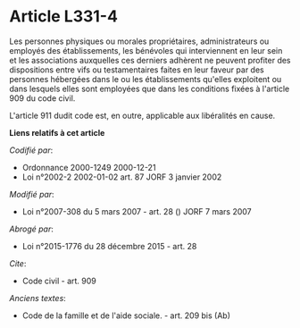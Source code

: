 # Article L331-4

Les personnes physiques ou morales propriétaires, administrateurs ou employés des établissements, les bénévoles qui
interviennent en leur sein et les associations auxquelles ces derniers adhèrent ne peuvent profiter des dispositions entre
vifs ou testamentaires faites en leur faveur par des personnes hébergées dans le ou les établissements qu'elles exploitent ou
dans lesquels elles sont employées que dans les conditions fixées à l'article 909 du code civil. 

L'article 911 dudit code est, en outre, applicable aux libéralités en cause.

**Liens relatifs à cet article**

_Codifié par_:

  - Ordonnance 2000-1249 2000-12-21
  - Loi n°2002-2 2002-01-02 art. 87 JORF 3 janvier 2002

_Modifié par_:

  - Loi n°2007-308 du 5 mars 2007 - art. 28 () JORF 7 mars 2007

_Abrogé par_:

  - Loi n°2015-1776 du 28 décembre 2015 - art. 28

_Cite_:

  - Code civil - art. 909

_Anciens textes_:

  - Code de la famille et de l'aide sociale. - art. 209 bis (Ab)
